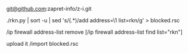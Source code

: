 git@github.com:zapret-info/z-i.git


./rkn.py | sort -u | sed 's/\(.*\)/add address=\1 list=rkn/g' > blocked.rsc

/ip firewall address-list remove [/ip firewall address-list find list="rkn"]

upload it
/import blocked.rsc
